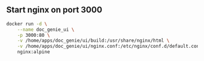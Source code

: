 ## Start nginx on port 3000
```bash
docker run -d \
    --name doc_genie_ui \
    -p 3000:80 \
    -v /home/apps/doc_genie/ui/build:/usr/share/nginx/html \
    -v /home/apps/doc_genie/ui/nginx.conf:/etc/nginx/conf.d/default.conf \
    nginx:alpine
```